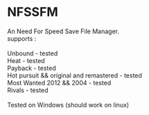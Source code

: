 # NFSSFM
An Need For Speed Save File Manager.
<br>
supports : <br>
<br>
Unbound - tested<br>
Heat - tested<br>
Payback - tested<br>
Hot pursuit && original and remastered - tested<br>
Most Wanted 2012 && 2004 - tested<br>
Rivals - tested<br>
<br>
Tested on Windows (should work on linux)
